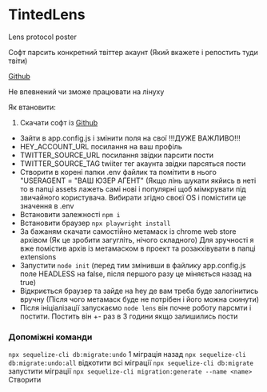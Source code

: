 # TintedLens
Lens protocol poster

Софт парсить конкретний твіттер акаунт (Який вкажете і репостить туди твіти) 

[Github](https://github.com/SamuiRo/TintedLens)

Не впевнений чи зможе працювати на лінуху

Як втановити:
1. Скачати софт із [Github](https://github.com/SamuiRo/TintedLens)
- Зайти в app.config.js і змінити поля на свої !!!ДУЖЕ ВАЖЛИВО!!! 
 - HEY_ACCOUNT_URL посилання на ваш профіль
 - TWITTER_SOURCE_URL посилання звідки парсити пости
 - TWITTER_SOURCE_TAG twiiter тег акаунта звідки парсяться пости
- Створити в корені папки .env файлик та помітити в нього "USERAGENT = "ВАШ ЮЗЕР АГЕНТ" (Якщо лінь шукати якйись в неті то в папці assets лажеть самі нові і популярні щоб мімкрувати під звичайного користувача. Вибирати згідно своєї OS і помістити це значення в .env
- Встановити залежності ```npm i```
- Встановити браузер ```npx playwright install```
- За бажаням скачати самостійно метамаск із chrome web store архівом (Як це зробити загугліть, нічого складного) Для зручності я вже помістив архів із метамаском в проект та розакхівувати в папці extensions
- Запустити ```node init``` (перед тим змінивши в файлику app.config.js поле HEADLESS на false, після першого разу це міняється назад на true)
- Відкриється браузер та зайде на hey де вам треба буде залогінитись вручну (Після чого метамаск буде не потрібен і його можна скинути) 
- Після ініціалізації запускаємо ```node lens``` він почне роботу парсмти і постити. Постить він +- раз в 3 години якщо залишились пости

### Допоміжні команди

```npx sequelize-cli db:migrate:undo```  1 міграція назад
```npx sequelize-cli db:migrate:undo:all``` відкотити всі міграції
```npx sequelize-cli db:migrate``` запустити міграції
```npx sequelize-cli migration:generate --name <name>``` Створити